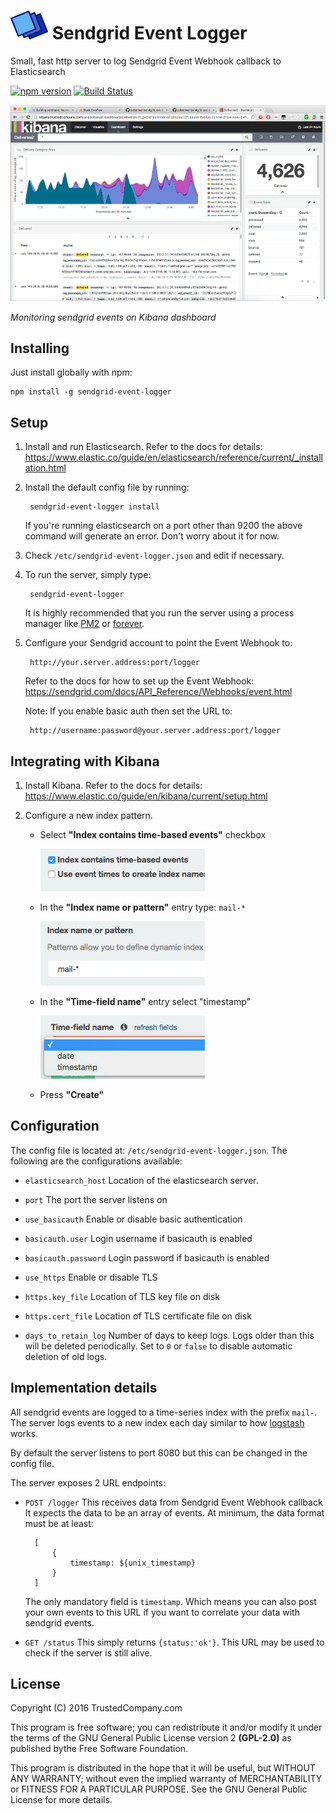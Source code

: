 # ![Logo](./img/logo.png) Sendgrid Event Logger

Small, fast http server to log Sendgrid Event Webhook callback to Elasticsearch

[![npm version](https://badge.fury.io/js/sendgrid-event-logger.svg)](https://badge.fury.io/js/sendgrid-event-logger)
[![Build Status](https://travis-ci.org/slebetman/sendgrid-event-logger.svg?branch=master)](https://travis-ci.org/slebetman/sendgrid-event-logger)

![Kibana](./img/Kibana-Screen-Shot.png)

*Monitoring sendgrid events on Kibana dashboard*

## Installing

Just install globally with npm:

    npm install -g sendgrid-event-logger

## Setup

1. Install and run Elasticsearch. Refer to the docs for details:
https://www.elastic.co/guide/en/elasticsearch/reference/current/_installation.html

2. Install the default config file by running:

        sendgrid-event-logger install
		
    If you're running elasticsearch on a port other than 9200 the above command
    will generate an error. Don't worry about it for now.

3. Check `/etc/sendgrid-event-logger.json` and edit if necessary.

4. To run the server, simply type:

        sendgrid-event-logger

    It is highly recommended that you run the server using a process manager like
    [PM2](https://github.com/Unitech/pm2) or [forever](https://github.com/foreverjs/forever).

5. Configure your Sendgrid account to point the Event Webhook to:

        http://your.server.address:port/logger

    Refer to the docs for how to set up the Event Webhook:
    https://sendgrid.com/docs/API_Reference/Webhooks/event.html
    
    Note: If you enable basic auth then set the URL to:
    
        http://username:password@your.server.address:port/logger

## Integrating with Kibana

1. Install Kibana. Refer to the docs for details:
https://www.elastic.co/guide/en/kibana/current/setup.html

2. Configure a new index pattern.
    - Select **"Index contains time-based events"** checkbox
    
        ![Kibana config](./img/Kibana-index-type.png)
        
	- In the **"Index name or pattern"** entry type: `mail-*`
	
	    ![Kibana config](./img/Kibana-index-name.png)
	    
	- In the **"Time-field name"** entry select "timestamp"
	
	    ![Kibana config](./img/Kibana-time-field.png)
	
	- Press **"Create"**

## Configuration

The config file is located at: `/etc/sendgrid-event-logger.json`.
The following are the configurations available:

- `elasticsearch_host`
    Location of the elasticsearch server.
    
- `port`
    The port the server listens on

- `use_basicauth`
    Enable or disable basic authentication

- `basicauth.user`
    Login username if basicauth is enabled
    
- `basicauth.password`
    Login password if basicauth is enabled
    
- `use_https`
    Enable or disable TLS

- `https.key_file`
    Location of TLS key file on disk

- `https.cert_file`
    Location of TLS certificate file on disk
	
- `days_to_retain_log`
	Number of days to keep logs. Logs older than this
	will be deleted periodically. Set to `0` or `false`
	to disable automatic deletion of old logs.

## Implementation details

All sendgrid events are logged to a time-series index with the prefix
`mail-`. The server logs events to a new index each day similar
to how [logstash](https://www.elastic.co/products/logstash) works.

By default the server listens to port 8080 but this can be changed in
the config file.

The server exposes 2 URL endpoints:

- `POST /logger`
    This receives data from Sendgrid Event Webhook callback
    It expects the data to be an array of events. At minimum, the
    data format must be at least:
    
        [
            {
                timestamp: ${unix_timestamp}
            }
        ]
        
    The only mandatory field is `timestamp`. Which means you can also
    post your own events to this URL if you want to correlate your
    data with sendgrid events.

- `GET /status`
    This simply returns `{status:'ok'}`. This URL may be used to check
    if the server is still alive.
    
## License

Copyright (C) 2016 TrustedCompany.com

This program is free software; you can redistribute it and/or modify
it under the terms of the GNU General Public License version 2 
**(GPL-2.0)** as published bythe Free Software Foundation.

This program is distributed in the hope that it will be useful,
but WITHOUT ANY WARRANTY; without even the implied warranty of
MERCHANTABILITY or FITNESS FOR A PARTICULAR PURPOSE.  See the
GNU General Public License for more details.
